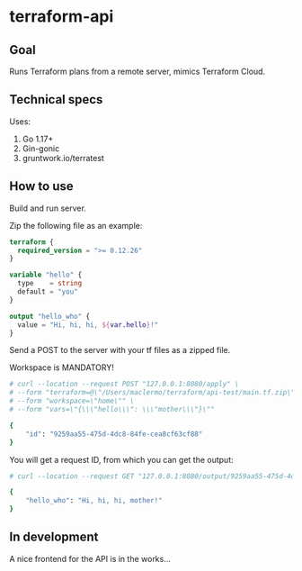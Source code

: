 # terraform-api

## Goal

Runs Terraform plans from a remote server, mimics Terraform Cloud.

## Technical specs

Uses:

1. Go 1.17+
2. Gin-gonic
3. gruntwork.io/terratest

## How to use

Build and run server.

Zip the following file as an example:

```terraform
terraform {
  required_version = ">= 0.12.26"
}

variable "hello" {
  type    = string
  default = "you"
}

output "hello_who" {
  value = "Hi, hi, hi, ${var.hello}!"
}
```

Send a POST to the server with your tf files as a zipped file.

Workspace is MANDATORY!

```bash
# curl --location --request POST "127.0.0.1:8080/apply" \
# --form "terraform=@\"/Users/maclermo/terraform/api-test/main.tf.zip\"" \
# --form "workspace=\"home\"" \
# --form "vars=\"{\\\"hello\\\": \\\"mother\\\"}\""

{
    "id": "9259aa55-475d-4dc8-84fe-cea8cf63cf88"
}

```

You will get a request ID, from which you can get the output:

```bash
# curl --location --request GET "127.0.0.1:8080/output/9259aa55-475d-4dc8-84fe-cea8cf63cf88"

{
    "hello_who": "Hi, hi, hi, mother!"
}
```

## In development

A nice frontend for the API is in the works...
